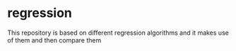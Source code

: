 # regression
This repository is based on different regression algorithms and it makes use of them and then compare them
